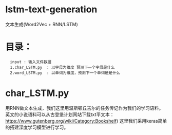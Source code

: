 # lstm-text-generation
文本生成(Word2Vec + RNN/LSTM)

# 目录：
      input : 输入文件数据
      1.char_LSTM.py  : 以字母为维度 预测下一个字母是什么
      2.word_LSTM.py  : 以单词为维度，预测下一个单词是是什么

# char_LSTM.py
  用RNN做文本生成，我们这里用温斯顿丘吉尔的任务传记作为我们的学习语料。
  英文的小说语料可以从古登堡计划网站下载txt平文本：https://www.gutenberg.org/wiki/Category:Bookshelf)
  这里我们采用keras简单的搭建深度学习模型进行学习。